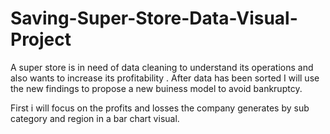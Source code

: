 # Saving-Super-Store-Data-Visual-Project
A super store is in need of data cleaning to understand its operations and also wants to increase its profitability . 
After data has been sorted I will use the new findings to propose a new buiness model to avoid bankruptcy.

First i will focus on the profits and losses the company generates by sub category and region in a bar chart visual.



